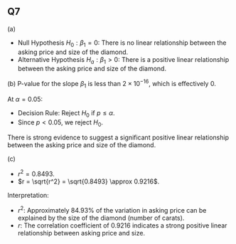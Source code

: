 ## Q7

(a)
- Null Hypothesis $H_{0}: \beta_1 = 0$: There is no linear relationship between the asking price and size of the diamond.
- Alternative Hypothesis $H_{a}:\beta_1 > 0$: There is a positive linear relationship between the asking price and size of the diamond.

(b)
P-value for the slope $\beta_1$ is less than $2 \times 10^{-16}$, which is effectively 0.

At $\alpha = 0.05$:
- Decision Rule: Reject $H_{0}$ if $p \leq \alpha$.
- Since $p < 0.05$, we reject $H_{0}$.

There is strong evidence to suggest a significant positive linear relationship between the asking price and size of the diamond.

(c)
- $r^2 = 0.8493$.
- $r = \sqrt{r^2} = \sqrt{0.8493} \approx 0.9216$.

Interpretation:
- $r^2$: Approximately 84.93% of the variation in asking price can be explained by the size of the diamond (number of carats).
- $r$: The correlation coefficient of 0.9216 indicates a strong positive linear relationship between asking price and size.
